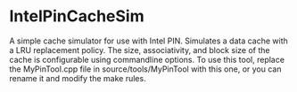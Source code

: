 # IntelPinCacheSim
A simple cache simulator for use with Intel PIN. Simulates a data cache with a LRU replacement policy.
The size, associativity, and block size of the cache is configurable using commandline options.
To use this tool, replace the MyPinTool.cpp file in source/tools/MyPinTool with this one, or you can rename it and modify the make rules.
